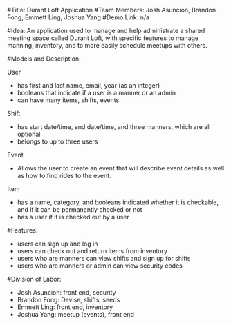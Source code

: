 #Title: Durant Loft Application
#Team Members: Josh Asuncion, Brandon Fong, Emmett Ling, Joshua Yang
#Demo Link: n/a

#Idea: An application used to manage and help administrate a shared meeting space called Durant Loft, with specific features to manage manning, inventory, and to more easily schedule meetups with others.

#Models and Description:

User
- has first and last name, email, year (as an integer)
- booleans that indicate if a user is a manner or an admin
- can have many items, shifts, events

Shift
- has start date/time, end date/time, and three manners, which are all optional
- belongs to up to three users

Event
- Allows the user to create an event that will describe event details as well as how to find rides to the event.

Item
- has a name, category, and booleans indicated whether it is checkable, and if it can be permanently checked or not
- has a user if it is checked out by a user

#Features:

- users can sign up and log in
- users can check out and return items from inventory
- users who are manners can view shifts and sign up for shifts
- users who are manners or admin can view security codes

#Division of Labor:
- Josh Asuncion: front end, security
- Brandon Fong: Devise, shifts, seeds
- Emmett Ling: front end, inventory
- Joshua Yang: meetup (events), front end
